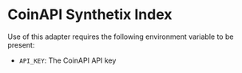 # CoinAPI Synthetix Index

Use of this adapter requires the following environment variable to be present:

- `API_KEY`: The CoinAPI API key
